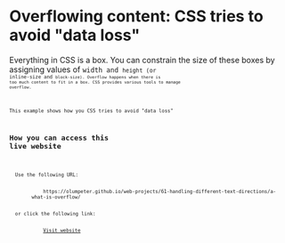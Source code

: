 # Overflowing content: CSS tries to avoid &quot;data loss&quot;

Everything in CSS is a box. You can constrain the size of these boxes by assigning values of <code>width and <code>height (or <code>inline-size and <code>block-size). Overflow happens when there is too much content to fit in a box. CSS provides various tools to manage overflow.
    
This example shows how you CSS tries to avoid &quot;data loss&quot;

## How you can access this live website

<dl>
  Use the following URL:
  <dd>
    https://olumpeter.github.io/web-projects/61-handling-different-text-directions/a-what-is-overflow/
  </dd>
  or click the following link:
  <dd>
    <a href="https://olumpeter.github.io/web-projects/61-handling-different-text-directions/a-what-is-overflow/">Visit website</a>
  </dd>
</dl>
